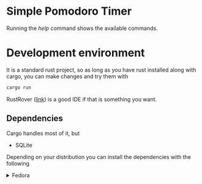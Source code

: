 # Simple Pomodoro Timer 

Running the _help_ command shows the available commands. 

# Development environment
It is a standard rust project, so as long as you have rust installed along with cargo, you can make changes and try them
with 
```bash
cargo run
```

RustRover ([link](https://www.jetbrains.com/rust/)) is a good IDE if that is something you want.

## Dependencies
Cargo handles most of it, but

- SQLite

Depending on your distribution you can install the dependencies with the following
<details>
<summary>Fedora</summary>

```bash
dnf install libsq3-devel
```

</details>


